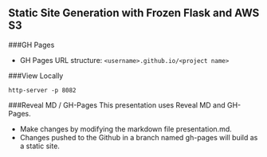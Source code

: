 ## Static Site Generation with Frozen Flask and AWS S3

###GH Pages
- GH Pages URL structure: ```<username>.github.io/<project name>```

###View Locally
```
http-server -p 8082
```

###Reveal MD / GH-Pages
This presentation uses Reveal MD and GH-Pages.
  - Make changes by modifying the markdown file presentation.md.
  - Changes pushed to the Github in a branch named gh-pages will build as a static site.